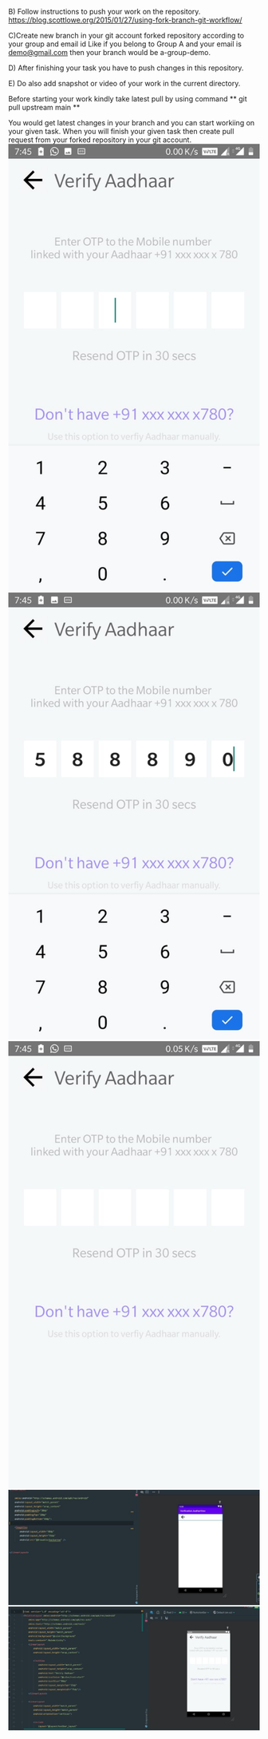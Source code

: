 
B) Follow instructions to push your work on the repository. https://blog.scottlowe.org/2015/01/27/using-fork-branch-git-workflow/

C)Create new branch in your git account forked repository according to your group and email id Like if you belong to Group A and your email is demo@gmail.com then your branch would be a-group-demo.

D) After finishing your task you have to push changes in this repository.

E) Do also add snapshot or video of your work in the current directory.

Before starting your work kindly take latest pull by using command ** git pull upstream main **

You would get latest changes in your branch and you can start workiing on your given task. When you will finish your given task then create pull request from your forked repository in your git account.
![Android-Screenshots](\screenshot\1.jpeg)
![Android-Screenshots](\screenshot\2.jpeg)
![Android-Screenshots](\screenshot\3.jpeg)
![Android-Screenshots](\screenshot\Android_1st.jpeg)
![Android-Screenshots](\screenshot\Android_2nd.jpeg)



